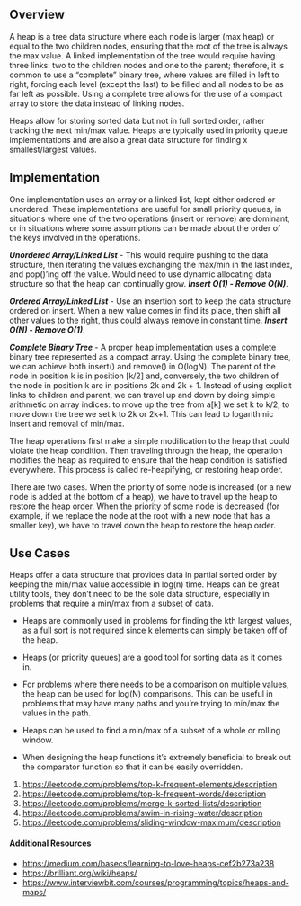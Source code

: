 ## Overview

A heap is a tree data structure where each node is larger (max heap) or equal to the two children nodes, ensuring that the root of the tree is always the max value.  A linked implementation of the tree would require having three links: two to the children nodes and one to the parent; therefore, it is common to use a “complete” binary tree, where values are filled in left to right, forcing each level (except the last) to be filled and all nodes to be as far left as possible.  Using a complete tree allows for the use of a compact array to store the data instead of linking nodes.

Heaps allow for storing sorted data but not in full sorted order, rather tracking the next min/max value.  Heaps are typically used in priority queue implementations and are also a great data structure for finding x smallest/largest values.

## Implementation

One implementation uses an array or a linked list, kept either ordered or unordered. These implementations are useful for small priority queues, in situations where one of the two operations (insert or remove) are dominant, or in situations where some assumptions can be made about the order of the keys involved in the operations.

***Unordered Array/Linked List*** - This would require pushing to the data structure, then iterating the values exchanging the max/min in the last index, and pop()’ing off the value.  Would need to use dynamic allocating data structure so that the heap can continually grow. ***Insert O(1) - Remove O(N)***.

***Ordered Array/Linked List*** - Use an insertion sort to keep the data structure ordered on insert.  When a new value comes in find its place, then shift all other values to the right, thus could always remove in constant time. ***Insert O(N) - Remove O(1)***.

***Complete Binary Tree*** - A proper heap implementation uses a complete binary tree represented as a compact array.  Using the complete binary tree, we can achieve both insert() and remove() in O(logN).  The parent of the node in position k is in position [k/2] and, conversely, the two children of the node in position k are in positions 2k and 2k + 1. Instead of using explicit links to children and parent, we can travel up and down by doing simple arithmetic on array indices: to move up the tree from a[k] we set k to k/2; to move down the tree we set k to 2k or 2k+1.  This can lead to logarithmic insert and removal of min/max.

The heap operations first make a simple modification to the heap that could violate the heap condition.  Then traveling through the heap, the operation modifies the heap as required to ensure that the heap condition is satisfied everywhere. This process is called re-heapifying, or restoring heap order.

There are two cases. When the priority of some node is increased (or a new node is added at the bottom of a heap), we have to travel up the heap to restore the heap order. When the priority of some node is decreased (for example, if we replace the node at the root with a new node that has a smaller key), we have to travel down the heap to restore the heap order.

## Use Cases

Heaps offer a data structure that provides data in partial sorted order by keeping the min/max value accessible in log(n) time.  Heaps can be great utility tools, they don’t need to be the sole data structure, especially in problems that require a min/max from a subset of data.

* Heaps are commonly used in problems for finding the kth largest values, as a full sort is not required since k elements can simply be taken off of the heap.

* Heaps (or priority queues) are a good tool for sorting data as it comes in.

* For problems where there needs to be a comparison on multiple values, the heap can be used for log(N) comparisons.  This can be useful in problems that may have many paths and you’re trying to min/max the values in the path.

* Heaps can be used to find a min/max of a subset of a whole or rolling window.

* When designing the heap functions it’s extremely beneficial to break out the comparator function so that it can be easily overridden.

1. https://leetcode.com/problems/top-k-frequent-elements/description
2. https://leetcode.com/problems/top-k-frequent-words/description
3. https://leetcode.com/problems/merge-k-sorted-lists/description
4. https://leetcode.com/problems/swim-in-rising-water/description
5. https://leetcode.com/problems/sliding-window-maximum/description

#### Additional Resources

* https://medium.com/basecs/learning-to-love-heaps-cef2b273a238
* https://brilliant.org/wiki/heaps/
* https://www.interviewbit.com/courses/programming/topics/heaps-and-maps/